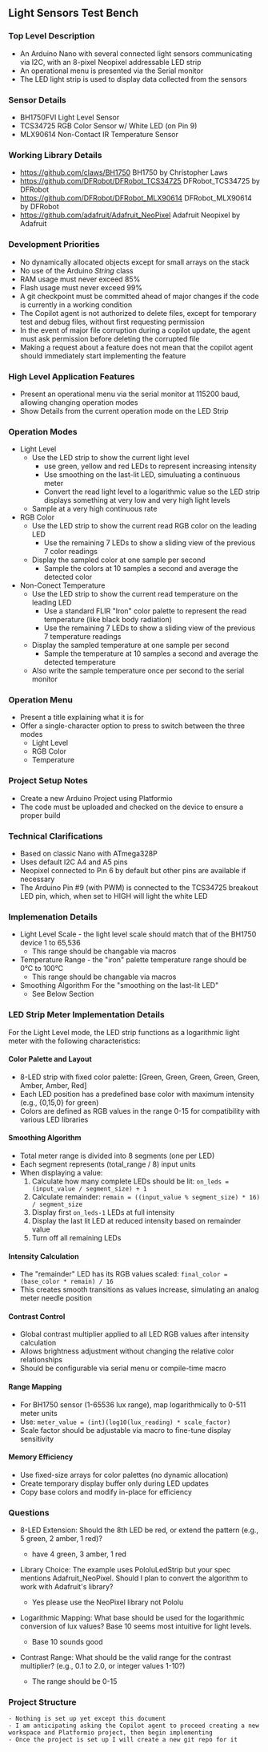 ## Light Sensors Test Bench

### Top Level Description

- An Arduino Nano with several connected light sensors communicating via I2C, with an 8-pixel Neopixel addressable LED strip
- An operational menu is presented via the Serial monitor
- The LED light strip is used to display data collected from the sensors

### Sensor Details

- BH1750FVI Light Level Sensor
- TCS34725 RGB Color Sensor w/ White LED (on Pin 9)
- MLX90614 Non-Contact IR Temperature Sensor

### Working Library Details

- https://github.com/claws/BH1750 BH1750 by Christopher Laws
- https://github.com/DFRobot/DFRobot_TCS34725 DFRobot_TCS34725 by DFRobot
- https://github.com/DFRobot/DFRobot_MLX90614 DFRobot_MLX90614 by DFRobot
- https://github.com/adafruit/Adafruit_NeoPixel Adafruit Neopixel by Adafruit

### Development Priorities

- No dynamically allocated objects except for small arrays on the stack
- No use of the Arduino _String_ class
- RAM usage must never exceed 85%
- Flash usage must never exceed 99%
- A git checkpoint must be committed ahead of major changes if the code is currently in a working condition
- The Copilot agent is not authorized to delete files, except for temporary test and debug files, without first requesting permission
- In the event of major file corruption during a copilot update, the agent must ask permission before deleting the corrupted file
- Making a request about a feature does not mean that the copilot agent should immediately start implementing the feature 

### High Level Application Features

- Present an operational menu via the serial monitor at 115200 baud, allowing changing operation modes
- Show Details from the current operation mode on the LED Strip 

### Operation Modes

- Light Level
    - Use the LED strip to show the current light level
        - use green, yellow and red LEDs to represent increasing intensity
        - Use smoothing on the last-lit LED, simuluating a continuous meter
        - Convert the read light level to a logarithmic value so the LED strip displays something at very low and very high light levels
    - Sample at a very high continuous rate
- RGB Color
    - Use the LED strip to show the current read RGB color on the leading LED
        - Use the remaining 7 LEDs to show a sliding view of the previous 7 color readings
    - Display the sampled color at one sample per second
        - Sample the colors at 10 samples a second and average the detected color
- Non-Conect Temperature
    - Use the LED strip to show the current read temperature on the leading LED
        - Use a standard FLIR "Iron" color palette to represent the read temperature (like black body radiation)
        - Use the remaining 7 LEDs to show a sliding view of the previous 7 temperature readings
    - Display the sampled temperature at one sample per second
        - Sample the temperature at 10 samples a second and average the detected temperature
    - Also write the sample temperature once per second to the serial monitor

### Operation Menu

- Present a title explaining what it is for
- Offer a single-character option to press to switch between the three modes
    - Light Level
    - RGB Color
    - Temperature
    
### Project Setup Notes

- Create a new Arduino Project using Platformio
- The code must be uploaded and checked on the device to ensure a proper build

### Technical Clarifications

- Based on classic Nano with ATmega328P
- Uses default I2C A4 and A5 pins
- Neopixel connected to Pin 6 by default but other pins are available if necessary
- The Arduino Pin #9 (with PWM) is connected to the TCS34725 breakout LED pin, which, when set to HIGH will light the white LED

### Implemenation Details

- Light Level Scale - the light level scale should match that of the BH1750 device 1 to 65,536
    - This range should be changable via macros
- Temperature Range - the "iron" palette temperature range should be 0°C to 100°C
    - This range should be changable via macros
- Smoothing Algorithm For the "smoothing on the last-lit LED"
    - See Below Section

### LED Strip Meter Implementation Details

For the Light Level mode, the LED strip functions as a logarithmic light meter with the following characteristics:

#### Color Palette and Layout
- 8-LED strip with fixed color palette: [Green, Green, Green, Green, Green, Amber, Amber, Red]
- Each LED position has a predefined base color with maximum intensity (e.g., {0,15,0} for green)
- Colors are defined as RGB values in the range 0-15 for compatibility with various LED libraries

#### Smoothing Algorithm
- Total meter range is divided into 8 segments (one per LED)
- Each segment represents (total_range / 8) input units
- When displaying a value:
  1. Calculate how many complete LEDs should be lit: `on_leds = (input_value / segment_size) + 1`
  2. Calculate remainder: `remain = ((input_value % segment_size) * 16) / segment_size`
  3. Display first `on_leds-1` LEDs at full intensity
  4. Display the last lit LED at reduced intensity based on remainder value
  5. Turn off all remaining LEDs

#### Intensity Calculation
- The "remainder" LED has its RGB values scaled: `final_color = (base_color * remain) / 16`
- This creates smooth transitions as values increase, simulating an analog meter needle position

#### Contrast Control
- Global contrast multiplier applied to all LED RGB values after intensity calculation
- Allows brightness adjustment without changing the relative color relationships
- Should be configurable via serial menu or compile-time macro

#### Range Mapping
- For BH1750 sensor (1-65536 lux range), map logarithmically to 0-511 meter units
- Use: `meter_value = (int)(log10(lux_reading) * scale_factor)`
- Scale factor should be adjustable via macro to fine-tune display sensitivity

#### Memory Efficiency
- Use fixed-size arrays for color palettes (no dynamic allocation)
- Create temporary display buffer only during LED updates
- Copy base colors and modify in-place for efficiency

### Questions

- 8-LED Extension: Should the 8th LED be red, or extend the pattern (e.g., 5 green, 2 amber, 1 red)?
    - have 4 green, 3 amber, 1 red

- Library Choice: The example uses PololuLedStrip but your spec mentions Adafruit_NeoPixel. Should I plan to convert the algorithm to work with Adafruit's library?
    - Yes please use the NeoPixel library not Pololu

- Logarithmic Mapping: What base should be used for the logarithmic conversion of lux values? Base 10 seems most intuitive for light levels.
    - Base 10 sounds good

- Contrast Range: What should be the valid range for the contrast multiplier? (e.g., 0.1 to 2.0, or integer values 1-10?)

    - The range should be 0-15

### Project Structure

    - Nothing is set up yet except this document
    - I am anticipating asking the Copilot agent to proceed creating a new workspace and Platformio project, then begin implementing
    - Once the project is set up I will create a new git repo for it


